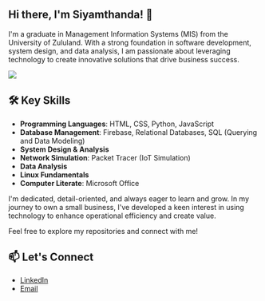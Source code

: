 ## Hi there, I'm Siyamthanda! 👋

I'm a graduate in Management Information Systems (MIS) from the University of Zululand. With a strong foundation in software development, system design, and data analysis, I am passionate about leveraging technology to create innovative solutions that drive business success.

<!-- GitHub stats from https://github.com/anuraghazra/github-readme-stats -->
![](https://github-readme-stats.vercel.app/api?username=Siyamthanda-code&theme=radical&hide_border=false&include_all_commits=true&count_private=true)<br/>


## 🛠️ Key Skills
- **Programming Languages**: HTML, CSS, Python, JavaScript
- **Database Management**: Firebase, Relational Databases, SQL (Querying and Data Modeling)
- **System Design & Analysis**
- **Network Simulation**: Packet Tracer (IoT Simulation)
- **Data Analysis**
- **Linux Fundamentals**
- **Computer Literate**: Microsoft Office

I'm dedicated, detail-oriented, and always eager to learn and grow. In my journey to own a small business, I've developed a keen interest in using technology to enhance operational efficiency and create value.

Feel free to explore my repositories and connect with me!

## 📫 Let's Connect
- [LinkedIn](https://www.linkedin.com/in/siyamthanda-buthelezi-7a4a8622a?utm_source=share&utm_campaign=share_via&utm_content=profile&utm_medium=android_app)
- [Email](siyamthanda917@gmail.com)

